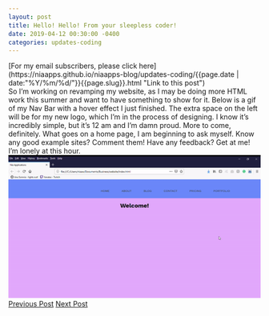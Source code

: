 ```yaml
---
layout: post
title: Hello! Hello! From your sleepless coder!
date: 2019-04-12 00:30:00 -0400
categories: updates-coding
---
```

<!-- Need to copy/paste to each post: -->
<div class="feed" markdown="1">
 [For my email subscribers, please click here](https://niaapps.github.io/niaapps-blog/updates-coding/{{page.date | date:"%Y/%m/%d/"}}{{page.slug}}.html "Link to this post")
</div>
So I’m working on revamping my website, as I may be doing more HTML work this summer and want to have something to show for it. Below is a gif of my Nav Bar with a hover effect I just finished. The extra space on the left will be for my new logo, which I’m in the process of designing. I know it’s incredibly simple, but it’s 12 am and I’m damn proud. More to come, definitely. What goes on a home page, I am beginning to ask myself. Know any good example sites? Comment them! Have any feedback? Get at me! I’m lonely at this hour.

<div class="scale-img">
<img id="" src="/../../images/website.gif" alt="gif of my site">
</div>

<div class="button-post">
    <a href="https://niaapps.github.io/niaapps-blog/updates-coding/2019/04/09/lets-play-catch-up.html" class="post-button" id="button-nxt">Previous Post</a>
    <a href="https://niaapps.github.io/niaapps-blog/updates-personal/2019/04/12/growing-pains.html" class="post-button" id="button-nxt">Next Post</a>
  </div>